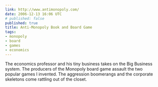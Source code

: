 ```yaml
---
link: http://www.antimonopoly.com/
date: 2006-12-13 16:06 UTC
# published: false
published: true
title: Anti-Monopoly Book and Board Game
tags:
- monopoly
- board
- games
- economics
---
```


The economics professor and his tiny business takes on the Big Business system. The producers of the Monopoly board game assault the two popular games I invented. The aggression boomerangs and the corporate skeletons come rattling out of the closet.
